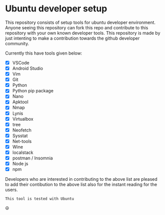 # Ubuntu developer setup

This repository consists of setup tools for ubuntu developer environment. Anyone seeing this repository can fork this repo and contribute to this repository with your own known developer tools. This repository is made by just intenting to make a contribution towards the github developer community.

Currently this have tools given below:

- [x] VSCode
- [x] Android Studio
- [x] Vim
- [x] Git
- [x] Python
- [x] Python pip package
- [x] Nano
- [x] Apktool
- [x] Nmap
- [x] Lynis
- [x] Virtualbox
- [x] tree
- [x] Neofetch
- [x] Sysstat
- [x] Net-tools
- [x] Wine
- [x] localstack
- [x] postman / Insomnia
- [x] Node js
- [x] npm

Developers who are interested in contributing to the above list are pleased to add their contibution to the above list also for the instant reading for the users.

```
This tool is tested with Ubuntu
```

☮️
